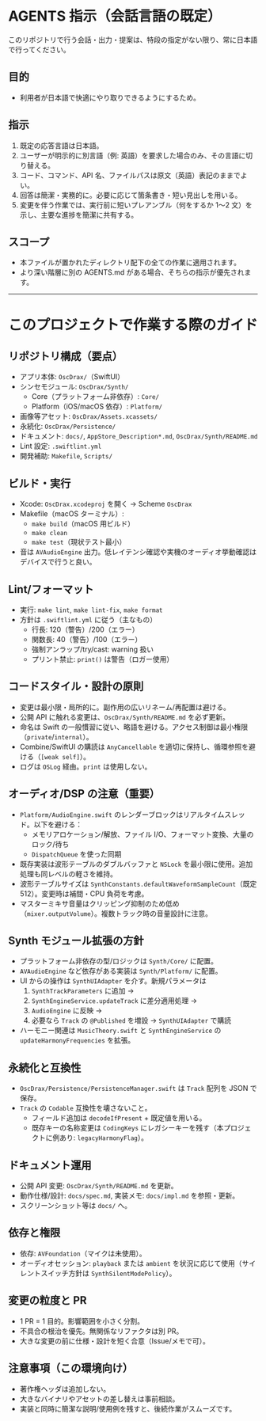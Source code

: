 # AGENTS 指示（会話言語の既定）

このリポジトリで行う会話・出力・提案は、特段の指定がない限り、常に日本語で行ってください。

## 目的
- 利用者が日本語で快適にやり取りできるようにするため。

## 指示
1. 既定の応答言語は日本語。
2. ユーザーが明示的に別言語（例: 英語）を要求した場合のみ、その言語に切り替える。
3. コード、コマンド、API 名、ファイルパスは原文（英語）表記のままでよい。
4. 回答は簡潔・実務的に。必要に応じて箇条書き・短い見出しを用いる。
5. 変更を伴う作業では、実行前に短いプレアンブル（何をするか 1～2 文）を示し、主要な進捗を簡潔に共有する。

## スコープ
- 本ファイルが置かれたディレクトリ配下の全ての作業に適用されます。
- より深い階層に別の AGENTS.md がある場合、そちらの指示が優先されます。

---

# このプロジェクトで作業する際のガイド

## リポジトリ構成（要点）
- アプリ本体: `OscDrax/`（SwiftUI）
- シンセモジュール: `OscDrax/Synth/`
  - Core（プラットフォーム非依存）: `Core/`
  - Platform（iOS/macOS 依存）: `Platform/`
- 画像等アセット: `OscDrax/Assets.xcassets/`
- 永続化: `OscDrax/Persistence/`
- ドキュメント: `docs/`, `AppStore_Description*.md`, `OscDrax/Synth/README.md`
- Lint 設定: `.swiftlint.yml`
- 開発補助: `Makefile`, `Scripts/`

## ビルド・実行
- Xcode: `OscDrax.xcodeproj` を開く → Scheme `OscDrax`
- Makefile（macOS ターミナル）:
  - `make build`（macOS 用ビルド）
  - `make clean`
  - `make test`（現状テスト最小）
- 音は `AVAudioEngine` 出力。低レイテンシ確認や実機のオーディオ挙動確認はデバイスで行うと良い。

## Lint/フォーマット
- 実行: `make lint`, `make lint-fix`, `make format`
- 方針は `.swiftlint.yml` に従う（主なもの）
  - 行長: 120（警告）/200（エラー）
  - 関数長: 40（警告）/100（エラー）
  - 強制アンラップ/try/cast: warning 扱い
  - プリント禁止: `print()` は警告（ロガー使用）

## コードスタイル・設計の原則
- 変更は最小限・局所的に。副作用の広いリネーム/再配置は避ける。
- 公開 API に触れる変更は、`OscDrax/Synth/README.md` を必ず更新。
- 命名は Swift の一般慣習に従い、略語を避ける。アクセス制御は最小権限（`private`/`internal`）。
- Combine/SwiftUI の購読は `AnyCancellable` を適切に保持し、循環参照を避ける（`[weak self]`）。
- ログは `OSLog` 経由。`print` は使用しない。

## オーディオ/DSP の注意（重要）
- `Platform/AudioEngine.swift` のレンダーブロックはリアルタイムスレッド。以下を避ける：
  - メモリアロケーション/解放、ファイル I/O、フォーマット変換、大量のロック/待ち
  - `DispatchQueue` を使った同期
- 既存実装は波形テーブルのダブルバッファと `NSLock` を最小限に使用。追加処理も同レベルの軽さを維持。
- 波形テーブルサイズは `SynthConstants.defaultWaveformSampleCount`（既定 512）。変更時は補間・CPU 負荷を考慮。
- マスターミキサ音量はクリッピング抑制のため低め（`mixer.outputVolume`）。複数トラック時の音量設計に注意。

## Synth モジュール拡張の方針
- プラットフォーム非依存の型/ロジックは `Synth/Core/` に配置。
- `AVAudioEngine` など依存がある実装は `Synth/Platform/` に配置。
- UI からの操作は `SynthUIAdapter` を介す。新規パラメータは
  1) `SynthTrackParameters` に追加 →
  2) `SynthEngineService.updateTrack` に差分適用処理 →
  3) `AudioEngine` に反映 →
  4) 必要なら `Track` の `@Published` を増設 → `SynthUIAdapter` で購読
- ハーモニー関連は `MusicTheory.swift` と `SynthEngineService` の `updateHarmonyFrequencies` を拡張。

## 永続化と互換性
- `OscDrax/Persistence/PersistenceManager.swift` は `Track` 配列を JSON で保存。
- `Track` の `Codable` 互換性を壊さないこと。
  - フィールド追加は `decodeIfPresent` + 既定値を用いる。
  - 既存キーの名称変更は `CodingKeys` にレガシーキーを残す（本プロジェクトに例あり: `legacyHarmonyFlag`）。

## ドキュメント運用
- 公開 API 変更: `OscDrax/Synth/README.md` を更新。
- 動作仕様/設計: `docs/spec.md`, 実装メモ: `docs/impl.md` を参照・更新。
- スクリーンショット等は `docs/` へ。

## 依存と権限
- 依存: `AVFoundation`（マイクは未使用）。
- オーディオセッション: `playback` または `ambient` を状況に応じて使用（サイレントスイッチ方針は `SynthSilentModePolicy`）。

## 変更の粒度と PR
- 1 PR = 1 目的。影響範囲を小さく分割。
- 不具合の根治を優先。無関係なリファクタは別 PR。
- 大きな変更の前に仕様・設計を短く合意（Issue/メモで可）。

## 注意事項（この環境向け）
- 著作権ヘッダは追加しない。
- 大きなバイナリやアセットの差し替えは事前相談。
- 実装と同時に簡潔な説明/使用例を残すと、後続作業がスムーズです。
